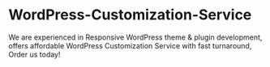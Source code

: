 # WordPress-Customization-Service
We are experienced in Responsive WordPress theme &amp; plugin development, offers affordable WordPress Customization Service with fast turnaround, Order us today!
